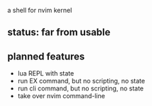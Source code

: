 a shell for nvim kernel

## status: far from usable

## planned features
* lua REPL with state
* run EX command, but no scripting, no state
* run cli command, but no scripting, no state
* take over nvim command-line
